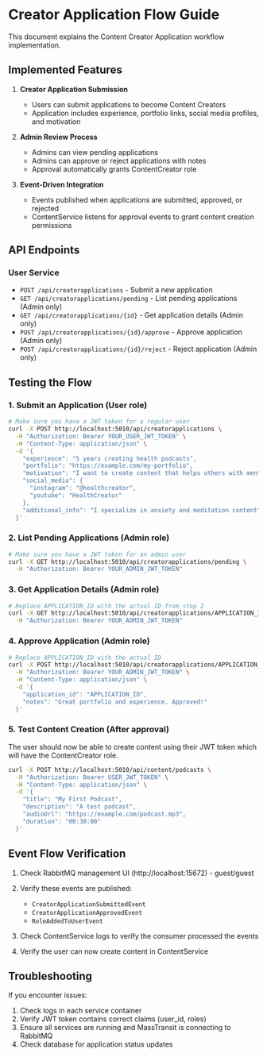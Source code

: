 # Creator Application Flow Guide

This document explains the Content Creator Application workflow implementation.

## Implemented Features

1. **Creator Application Submission**
   - Users can submit applications to become Content Creators
   - Application includes experience, portfolio links, social media profiles, and motivation

2. **Admin Review Process**
   - Admins can view pending applications
   - Admins can approve or reject applications with notes
   - Approval automatically grants ContentCreator role

3. **Event-Driven Integration**
   - Events published when applications are submitted, approved, or rejected
   - ContentService listens for approval events to grant content creation permissions

## API Endpoints

### User Service

- `POST /api/creatorapplications` - Submit a new application
- `GET /api/creatorapplications/pending` - List pending applications (Admin only)
- `GET /api/creatorapplications/{id}` - Get application details (Admin only)
- `POST /api/creatorapplications/{id}/approve` - Approve application (Admin only)
- `POST /api/creatorapplications/{id}/reject` - Reject application (Admin only)

## Testing the Flow

### 1. Submit an Application (User role)

```bash
# Make sure you have a JWT token for a regular user
curl -X POST http://localhost:5010/api/creatorapplications \
  -H "Authorization: Bearer YOUR_USER_JWT_TOKEN" \
  -H "Content-Type: application/json" \
  -d '{
    "experience": "5 years creating health podcasts",
    "portfolio": "https://example.com/my-portfolio",
    "motivation": "I want to create content that helps others with mental health",
    "social_media": {
      "instagram": "@healthcreator",
      "youtube": "HealthCreator"
    },
    "additional_info": "I specialize in anxiety and meditation content"
  }'
```

### 2. List Pending Applications (Admin role)

```bash
# Make sure you have a JWT token for an admin user
curl -X GET http://localhost:5010/api/creatorapplications/pending \
  -H "Authorization: Bearer YOUR_ADMIN_JWT_TOKEN"
```

### 3. Get Application Details (Admin role)

```bash
# Replace APPLICATION_ID with the actual ID from step 2
curl -X GET http://localhost:5010/api/creatorapplications/APPLICATION_ID \
  -H "Authorization: Bearer YOUR_ADMIN_JWT_TOKEN"
```

### 4. Approve Application (Admin role)

```bash
# Replace APPLICATION_ID with the actual ID
curl -X POST http://localhost:5010/api/creatorapplications/APPLICATION_ID/approve \
  -H "Authorization: Bearer YOUR_ADMIN_JWT_TOKEN" \
  -H "Content-Type: application/json" \
  -d '{
    "application_id": "APPLICATION_ID",
    "notes": "Great portfolio and experience. Approved!"
  }'
```

### 5. Test Content Creation (After approval)

The user should now be able to create content using their JWT token which will have the ContentCreator role.

```bash
curl -X POST http://localhost:5010/api/content/podcasts \
  -H "Authorization: Bearer USER_JWT_TOKEN" \
  -H "Content-Type: application/json" \
  -d '{
    "title": "My First Podcast",
    "description": "A test podcast",
    "audioUrl": "https://example.com/podcast.mp3",
    "duration": "00:30:00"
  }'
```

## Event Flow Verification

1. Check RabbitMQ management UI (http://localhost:15672) - guest/guest
2. Verify these events are published:
   - `CreatorApplicationSubmittedEvent`
   - `CreatorApplicationApprovedEvent`
   - `RoleAddedToUserEvent`

3. Check ContentService logs to verify the consumer processed the events
4. Verify the user can now create content in ContentService

## Troubleshooting

If you encounter issues:

1. Check logs in each service container
2. Verify JWT token contains correct claims (user_id, roles)
3. Ensure all services are running and MassTransit is connecting to RabbitMQ
4. Check database for application status updates
